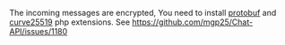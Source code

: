 The incoming messages are encrypted,
You need to install [protobuf](https://github.com/mgp25/curve25519-php) and [curve25519](https://github.com/mgp25/curve25519-php) php extensions.
See https://github.com/mgp25/Chat-API/issues/1180
